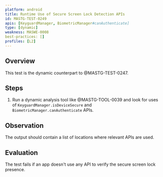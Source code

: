 ```yaml
---
platform: android
title: Runtime Use of Secure Screen Lock Detection APIs
id: MASTG-TEST-0249
apis: [KeyguardManager, BiometricManager#canAuthenticate]
type: [dynamic]
weakness: MASWE-0008
best-practices: []
profiles: [L2]
---
```

## Overview

This test is the dynamic counterpart to @MASTG-TEST-0247.

## Steps

1. Run a dynamic analysis tool like @MASTG-TOOL-0039 and look for uses of `KeyguardManager.isDeviceSecure` and `BiometricManager.canAuthenticate` APIs.

## Observation

The output should contain a list of locations where relevant APIs are used.

## Evaluation

The test fails if an app doesn't use any API to verify the secure screen lock presence.
